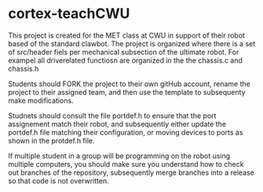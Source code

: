 # cortex-teachCWU

This project is created for the MET class at CWU in support of their robot based of the standard clawbot.  The project is organized where there is a set of src/header fiels per mechanical subsection of the ultimate robot.  For exampel all driverelated functiosn are organized in the the chassis.c and chassis.h

Students should FORK the project to their own gitHub account, rename the project to their assigned team, and then use the template to subsequenty make modifications.

Studnets should consult the file portdef.h to ensure that the port assignement match their robot, and subsequently either update the portdef.h file matching their configuration, or moving devices to ports as shown in the protdef.h file.

If multiple student in a group will be programming on the robot using multiple computers, you should make sure you understand how to check out branches of the repository, subsequently merge branches into a release so that code is not overwritten.
